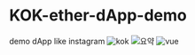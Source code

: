 # KOK-ether-dApp-demo
demo dApp like instagram
![kok](https://user-images.githubusercontent.com/23492454/77389299-2fc3a000-6dd6-11ea-9f87-730ab76cb090.JPG)
![요약](https://user-images.githubusercontent.com/23492454/77389308-318d6380-6dd6-11ea-8e91-68006b4c1c5f.JPG)
![vue](https://user-images.githubusercontent.com/23492454/77389309-33572700-6dd6-11ea-9995-67c974d080e6.JPG)
